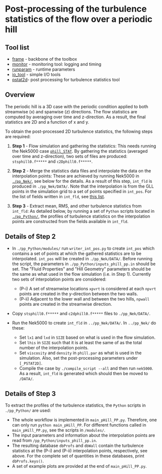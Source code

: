 
# Post-processing of the turbulence statistics of the flow over a periodic hill 


## Tool list
* [frame](https://kth-nek5000.github.io/KTH_Framework/group__frame.html) - backbone of the toolbox
* [monitor](https://kth-nek5000.github.io/KTH_Framework/group__monitor.html) - monitoring tool: logging and timing
* [runparam](https://kth-nek5000.github.io/KTH_Framework/group__runparam.html) - runtime parameters
* [io_tool](https://kth-nek5000.github.io/KTH_Framework/group__io__tools.html) - simple I/O tools
* [pstat2d](https://kth-nek5000.github.io/KTH_Framework/group__pstat2d.html)- post processing for turbulence statistics tool

## Overview
The periodic hill is a 3D case with the periodic condition applied to both streamwise (x) and spanwise (z) directions. The flow statistics are computed by averaging over time and z-direction.  As a result, the final statistics are 2D and a function of x and y. 

To obtain the post-processed 2D turbulence statistics, the following steps are required:

1. **Step 1** - Flow simulation and gathering the statistics:
This needs running the Nek5000 case [`phill_STAT`](https://github.com/KTH-Nek5000/KTH_Examples/tree/master/phill_STAT). By gathering the statistics (averaged over time and z-direction), two sets of files are produced: `stsphill0.f*****` and `c2Dphill0.f*****`. 

2. **Step 2** - Merge the statistics data files and interpolate the data on the interpolation points:
These are achieved by running Nek5000 in [`./pp_Nek/`](https://github.com/KTH-Nek5000/KTH_Examples/tree/master/phill_PSTAT2D/pp_Nek), see below for the details. As a result of this step, `int_fld` is produced in `./pp_Nek/DATA/`. Note that the interpolation is from the GLL points in the simulation grid to a set of points specified in `int_pos`. For the list of fields written in `int_fld`, see [this list](https://github.com/KTH-Nek5000/KTH_Examples/blob/master/pipe_PSTAT2D/pp_python/nom_fields.txt).

3. **Step 3** - Extract mean, RMS, and other turbulence statistics from `int_fld`:
As detailed below, by running a set of `Python` scripts located in [`./pp_Python/`](https://github.com/KTH-Nek5000/KTH_Examples/tree/master/phill_PSTAT2D/pp_Python), the profiles of turbulence statistics on the interpolation points are constructed from the fields available in `int_fld`.

## Details of Step 2
* In `./pp_Python/modules/` run `writer_int_pos.py` to create `int_pos` which contains a set of points at which the gathered statistics are to be interpolated. `int_pos` will be created in `./pp_Nek/DATA/`. Before running the script, the parameters in `./pp_Python/inputs_phill_pp.in` should be set. The "Fluid Properties" and "Hill Geometry" parameters should be the same as what used in the flow simulation (i.e. in Step 1). Currently two sets of interpolation points are considered: 
  * (P-i) A set of streamwise locations `xpvrt` is considered at each `npvrt` points are created in the y-direction between the two walls. 
  * (P-ii) Adjacent to the lower wall and between the two hills,  `npwall` points are created in the streamwise direction.

* Copy `stsphill0.f*****` and `c2dphill0.f*****` files to `./pp_Nek/DATA/`.

* Run the Nek5000 to create `int_fld` in `../pp_Nek/DATA/`. In `../pp_Nek/` do these:
  * Set `lx1` and `lxd` in `SIZE` based on what is used in the flow simulation.
  * Set `lhis` in `SIZE` such that it is at least the same of as the total number of the interpolation points.
  * Set `viscosity` and `density` in `phill.par` as what is used in the simulation. Also, set the post-processing parameters under `[_PSTAT2D]`.
  * Compile the case by `./compile_script --all` and then run `nek5000`.
As a result, `int_fld` is generated which should then be moved to `/DATA/`.

## Details of Step 3
To extract the profiles of the turbulence statistics, the `Python` scripts in `./pp_Python/` are used:

  * The whole workflow is implemented in `main_pHill_PP.py`. Therefore, one can only run `python main_pHill_PP`. For different functions called in `main_pHill_PP.py`, see the scripts in `/modules/`.
  * The input parameters and information about the interpolation points are read from `/pp_Python/inputs_phill_pp.in`. 
  * The resulting database `dbProfs` and `dbWall` contain the turbulence statistics at the (P-i) and (P-ii) interpolation points, respectively, see above. For the complete set of quantities in these databases, print `dbProfs.keys()`.
  * A set of example plots are provided at the end of `main_pHill_PP.py`.
